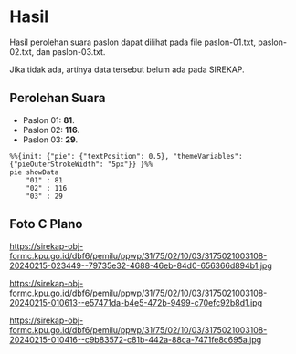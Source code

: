 # Hasil

Hasil perolehan suara paslon dapat dilihat pada file paslon-01.txt, paslon-02.txt, dan paslon-03.txt.

Jika tidak ada, artinya data tersebut belum ada pada SIREKAP.

## Perolehan Suara

 * Paslon 01: **81**.
 * Paslon 02: **116**.
 * Paslon 03: **29**.

```mermaid
%%{init: {"pie": {"textPosition": 0.5}, "themeVariables": {"pieOuterStrokeWidth": "5px"}} }%%
pie showData
    "01" : 81
    "02" : 116
    "03" : 29
```
## Foto C Plano

https://sirekap-obj-formc.kpu.go.id/dbf6/pemilu/ppwp/31/75/02/10/03/3175021003108-20240215-023449--79735e32-4688-46eb-84d0-656366d894b1.jpg

https://sirekap-obj-formc.kpu.go.id/dbf6/pemilu/ppwp/31/75/02/10/03/3175021003108-20240215-010613--e57471da-b4e5-472b-9499-c70efc92b8d1.jpg

https://sirekap-obj-formc.kpu.go.id/dbf6/pemilu/ppwp/31/75/02/10/03/3175021003108-20240215-010416--c9b83572-c81b-442a-88ca-7471fe8c695a.jpg
